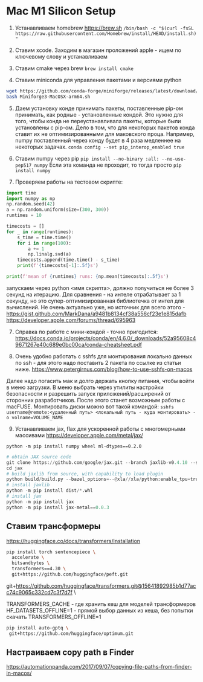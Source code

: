 # Mac M1 Silicon Setup

1) Устанавливаем homebrew https://brew.sh
`/bin/bash -c "$(curl -fsSL https://raw.githubusercontent.com/Homebrew/install/HEAD/install.sh)"`

2) Ставим xcode.
Заходим в магазин проложений apple - ищем по ключевому слову и устанавливаем

3) Ставим cmake через brew
`brew install cmake`

4) Ставим miniconda для управления пакетами и версиями python
```sh
wget https://github.com/conda-forge/miniforge/releases/latest/download/Miniforge3-MacOSX-arm64.sh
bash Miniforge3-MacOSX-arm64.sh
```

5) Даем установку конде принимать пакеты, поставленные pip-ом принимать, как родные - установленные кондой.
Это нужно для того, чтобы конда не переустанавливала пакеты, которые были установлены с pip-ом.
Дело в том, что для некоторых пакетов конда ставит их не оптимизированными для маковского проца.
Например, numpy поставленный через конду будет в 4 раза медленнее на некоторых задачах.
`conda config --set pip_interop_enabled true`

5) Ставим numpy через pip 
`pip install --no-binary :all: --no-use-pep517 numpy`
Если эта команда не проходит, то тогда просто
`pip install numpy`

6) Проверяем работы на тестовом скрипте:
```python
import time
import numpy as np
np.random.seed(42)
a = np.random.uniform(size=(300, 300))
runtimes = 10

timecosts = []
for _ in range(runtimes):
    s_time = time.time()
    for i in range(100):
        a += 1
        np.linalg.svd(a)
    timecosts.append(time.time() - s_time)
    print(f'{timecosts[-1]:.5f}s')

print(f'mean of {runtimes} runs: {np.mean(timecosts):.5f}s')
```

запускаем через python <имя скрипта>, должно получиться не более 3 секунд на итерацию.
Для сравнения - на интеле отрабатывает за 1 секунду, но это супер-оптимизированная библиотечка от интел для вычислений.
Не очень актуально уже, но источник для всего этого - https://gist.github.com/MarkDana/a9481b8134cf38a556cf23e1e815dafb
https://developer.apple.com/forums/thread/695963


7) Справка по работе с мини-кондой - точно пригодится:
https://docs.conda.io/projects/conda/en/4.6.0/_downloads/52a95608c49671267e40c689e0bc00ca/conda-cheatsheet.pdf

8) Очень удобно работать с sshfs для монтирования локально данных по ssh - для этого надо поставить 2 пакета по ссылке из статьи ниже.
https://www.petergirnus.com/blog/how-to-use-sshfs-on-macos

Далее надо погасить мак и долго держать кнопку питания, чтобы войти в меню загрузки. 
В меню выбрать через утилиты настройки безопасности и разрешить запуск приложений/расширений от сторонних разработчиков. 
После этого станет возможным работы с macFUSE.
Монтировать диски можно вот такой командой:
`sshfs username@remote:<удаленный путь> <локальный путь - куда монтировать> -o volname=VOLUME_NAME`

9) Устанавливаем jax, flax для ускоренной работы с многомерными массивами
https://developer.apple.com/metal/jax/

`python -m pip install numpy wheel ml-dtypes==0.2.0`

```python
# obtain JAX source code
git clone https://github.com/google/jax.git --branch jaxlib-v0.4.10 --single-branch
cd jax
# build jaxlib from source, with capability to load plugin
python build/build.py --bazel_options=--@xla//xla/python:enable_tpu=true
# install jaxlib
python -m pip install dist/*.whl
# install jax
python -m pip install jax
python -m pip install jax-metal==0.0.3
```

## Ставим трансформеры

https://huggingface.co/docs/transformers/installation

```sh
pip install torch sentencepiece \
  accelerate \
  bitsandbytes \
  transformers==4.30 \
  git+https://github.com/huggingface/peft.git
```
git+https://github.com/huggingface/transformers.git@15641892985b1d77acc74c9065c332cd7c3f7d7f \

TRANSFORMERS_CACHE - где хранить кеш для моделей трансформеров
HF_DATASETS_OFFLINE=1 - прямой выбор данных из кеша, без попытки скачать
TRANSFORMERS_OFFLINE=1

```sh
pip install auto-gptq \
 git+https://github.com/huggingface/optimum.git
```

## Настраиваем copy path в Finder
https://automationpanda.com/2017/09/07/copying-file-paths-from-finder-in-macos/
